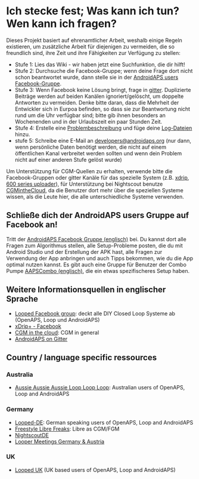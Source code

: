 # Ich stecke fest; Was kann ich tun? Wen kann ich fragen?

Dieses Projekt basiert auf ehrenamtlicher Arbeit, weshalb einige Regeln existieren, um zusätzliche Arbeit für diejenigen zu vermeiden, die so freundlich sind, ihre Zeit und ihre Fähigkeiten zur Verfügung zu stellen:

* Stufe 1: Lies das Wiki - wir haben jetzt eine Suchfunktion, die dir hilft!
* Stufe 2: Durchsuche die Facebook-Gruppe; wenn deine Frage dort nicht schon beantwortet wurde, dann stelle sie in der [AndroidAPS users Facebook-Gruppe](https://www.facebook.com/groups/1900195340201874/).
* Stufe 3: Wenn Facebook keine Lösung bringt, frage in [gitter](https://gitter.im/MilosKozak/AndroidAPS). Duplizierte Beiträge werden auf beiden Kanälen ignoriert/gelöscht, um doppelte Antworten zu vermeiden. Denke bitte daran, dass die Mehrheit der Entwickler sich in Eurpoa befinden, so dass sie zur Beantwortung nicht rund um die Uhr verfügbar sind; bitte gib ihnen besonders an Wochenenden und in der Urlaubszeit ein paar Stunden Zeit.
* Stufe 4: Erstelle eine [Problembeschreibung](https://github.com/MilosKozak/AndroidAPS/issues) und füge deine [Log-Dateien](../Usage/Accessing-logfiles.html) hinzu.
* stufe 5: Schreibe eine E-Mail an <developers@androidaps.org> (nur dann, wenn persönliche Daten benötigt werden, die nicht auf einem öffentlichen Kanal verbreitet werden sollten und wenn dein Problem nicht auf einer anderen Stufe gelöst wurde)

Um Unterstützung für CGM-Quellen zu erhalten, verwende bitte die Facebook-Gruppen oder gitter Kanäle für das spezielle System (z.B. [xdrip](https://www.facebook.com/groups/xDripG5/), [600 series uploader](https://www.facebook.com/groups/NightscoutForMedtronic/)), für Unterstützung bei Nightscout benutze [CGMintheCloud](https://www.facebook.com/groups/cgminthecloud/), da die Benutzer dort mehr über die speziellen Systeme wissen, als die Leute hier, die alle unterschiedliche Systeme verwenden.

## Schließe dich der AndroidAPS users Gruppe auf Facebook an!

Tritt der [AndroidAPS Facebook Gruppe (englisch)](https://www.facebook.com/groups/1900195340201874/) bei. Du kannst dort alle Fragen zum Algorithmus stellen, alle Setup-Probleme posten, die du mit Android Studio und der Erstellung der APK hast, alle Fragen zur Verwendung der App anbringen und auch Tipps bekommen, wie du die App optimal nutzen kannst. Es gibt auch eine Gruppe für Benutzer der Combo Pumpe [AAPSCombo (englisch)](https://www.facebook.com/groups/127507891261169/), die ein etwas spezifischeres Setup haben.

## Weitere Informationsquellen in englischer Sprache

* [Looped Facebook group](https://www.facebook.com/groups/TheLoopedGroup): deckt alle DIY Closed Loop Systeme ab (OpenAPS, Loop und AndroidAPS)
* [xDrip+ - Facebook](https://www.facebook.com/groups/xDripG5/)
* [CGM in the cloud](https://www.facebook.com/groups/cgminthecloud/): CGM in general
* [AndroidAPS on Gitter](https://gitter.im/MilosKozak/AndroidAPS)

## Country / language specific ressources

### Australia

* [Aussie Aussie Aussie Loop Loop Loop](https://www.facebook.com/groups/AussieLooping/): Australian users of OpenAPS, Loop and AndroidAPS

### Germany

* [Looped-DE](https://www.facebook.com/groups/loopedDE/): German speaking users of OpenAPS, Loop and AndroidAPS
* [Freestyle Libre Freaks](https://www.facebook.com/groups/FreestyleLibreFreaks/): Libre as CGM/FGM
* [NightscoutDE](https://www.facebook.com/groups/nightscoutDE/)
* [Looper Meetings Germany & Austria](http://loopertreffen.androidaps.de)

### UK

* [Looped UK](https://www.facebook.com/groups/LoopedUK/) (UK based users of OpenAPS, Loop and AndroidAPS)